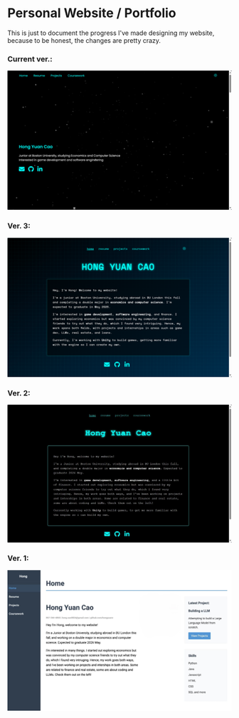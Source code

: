 # Personal Website / Portfolio

This is just to document the progress I've made designing my website, because to be honest, the changes are pretty crazy.

### Current ver.:
![v4](assets/4.png)

### Ver. 3:
![v3](assets/3.png)

### Ver. 2:
![v2](assets/2.jpg)

### Ver. 1:
![v1](assets/1.jpg)
